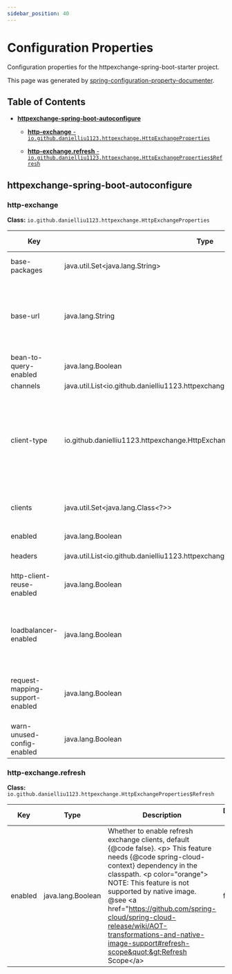 ```yaml
---
sidebar_position: 40
---
```


# Configuration Properties

Configuration properties for the httpexchange-spring-boot-starter project.

This page was generated by [spring-configuration-property-documenter](https://github.com/rodnansol/spring-configuration-property-documenter/blob/master/docs/modules/ROOT/pages/gradle-plugin.adoc).

## Table of Contents
* [**httpexchange-spring-boot-autoconfigure**](#httpexchange-spring-boot-autoconfigure)
  * [**http-exchange** - `io.github.danielliu1123.httpexchange.HttpExchangeProperties`](#http-exchange)

  * [**http-exchange.refresh** - `io.github.danielliu1123.httpexchange.HttpExchangeProperties$Refresh`](#http-exchange.refresh)

## httpexchange-spring-boot-autoconfigure
### http-exchange
**Class:** `io.github.danielliu1123.httpexchange.HttpExchangeProperties`

|Key|Type|Description|Default value|Deprecation|
|---|----|-----------|-------------|-----------|
| base-packages| java.util.Set&lt;java.lang.String&gt;| Base packages to scan, use \{@link EnableExchangeClients#basePackages} first if configured.| | | 
| base-url| java.lang.String| Default base url, &#x27;http&#x27; scheme can be omitted. &lt;p&gt; If loadbalancer is enabled, this value means the service id. &lt;ul&gt; &lt;li&gt; localhost:8080 &lt;/li&gt; &lt;li&gt; http://localhost:8080 &lt;/li&gt; &lt;li&gt; https://localhost:8080 &lt;/li&gt; &lt;li&gt; localhost:8080/api &lt;/li&gt; &lt;li&gt; user(service id) &lt;/li&gt; &lt;/ul&gt;| | | 
| bean-to-query-enabled| java.lang.Boolean| Whether to convert Java bean to query parameters, default value is \{@code false}.| false| | 
| channels| java.util.List&lt;io.github.danielliu1123.httpexchange.HttpExchangeProperties$Channel&gt;| Channels configuration.| | | 
| client-type| io.github.danielliu1123.httpexchange.HttpExchangeProperties$ClientType| Client Type, if not specified, an appropriate client type will be set. &lt;ul&gt; &lt;li&gt; Use \{@link ClientType#REST_CLIENT} if none of the methods in the client return Reactive type. &lt;li&gt; Use \{@link ClientType#WEB_CLIENT} if any method in the client returns Reactive type. &lt;/ul&gt; &lt;p&gt; In most cases, you don&#x27;t need to explicitly specify the client type. @see ClientType @since 3.2.0| | | 
| clients| java.util.Set&lt;java.lang.Class&lt;?&gt;&gt;| Exchange client interfaces to register as beans, use \{@link EnableExchangeClients#clients} first if configured. @since 3.2.0| | | 
| enabled| java.lang.Boolean| Whether to enable http exchange autoconfiguration, default \{@code true}.| true| | 
| headers| java.util.List&lt;io.github.danielliu1123.httpexchange.HttpExchangeProperties$Header&gt;| Default headers will be added to all the requests.| | | 
| http-client-reuse-enabled| java.lang.Boolean| Whether to enable http client reuse, default \{@code true}. &lt;p&gt; Same \{@link Channel} configuration will share the same http client if enabled. @since 3.2.2| true| | 
| loadbalancer-enabled| java.lang.Boolean| Whether to enable loadbalancer, default \{@code true}. &lt;p&gt; Prerequisites: &lt;ul&gt; &lt;li&gt; \{@code spring-cloud-starter-loadbalancer} dependency in the classpath.&lt;/li&gt; &lt;li&gt; \{@code spring.cloud.loadbalancer.enabled&#x3D;true}&lt;/li&gt; &lt;/ul&gt; @since 3.2.0| true| | 
| request-mapping-support-enabled| java.lang.Boolean| whether to process \{@link RequestMapping} based annotation, default \{@code false}. &lt;p color&#x3D;&quot;red&quot;&gt; Recommending to use \{@link HttpExchange} instead of \{@link RequestMapping}. @since 3.2.0| false| | 
| warn-unused-config-enabled| java.lang.Boolean| Whether to check unused configuration, default \{@code true}. @since 3.2.0| true| | 
### http-exchange.refresh
**Class:** `io.github.danielliu1123.httpexchange.HttpExchangeProperties$Refresh`

|Key|Type|Description|Default value|Deprecation|
|---|----|-----------|-------------|-----------|
| enabled| java.lang.Boolean| Whether to enable refresh exchange clients, default \{@code false}. &lt;p&gt; This feature needs \{@code spring-cloud-context} dependency in the classpath. &lt;p color&#x3D;&quot;orange&quot;&gt; NOTE: This feature is not supported by native image. @see &lt;a href&#x3D;&quot;https://github.com/spring-cloud/spring-cloud-release/wiki/AOT-transformations-and-native-image-support#refresh-scope&quot;&gt;Refresh Scope&lt;/a&gt;| false| | 

